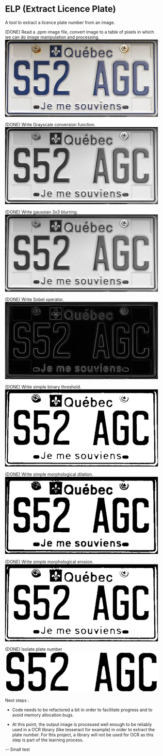 # ELP (Extract Licence Plate)
A tool to extract a licence plate number from an image.


(DONE) Read a .ppm image file, convert image to a table of pixels in
which we can do image manipulation and processing.
![Initial image](./screenshots/pl.png)


(DONE) Write Grayscale conversion function.
![Grayscale image](./screenshots/plgray.png)


(DONE) Write gaussian 3x3 blurring.
![Gaussian blurred image](./screenshots/plgauss.png)


(DONE) Write Sobel operator.
![Gaussian blurred image](./screenshots/plsobel.png)


(DONE) Write simple binary threshold.
![Simple threshold](./screenshots/plthreshold.png)


(DONE) Write simple morphological dilation.
![Simple dilation](./screenshots/pldilate.png)


(DONE) Write simple morphological erosion.
![Simple dilation](./screenshots/plerode.png)


(DONE) Isolate plate number
![Simple isolation](./screenshots/plisolate.png)

Next steps :

- Code needs to be refactored a bit in order to facilitate progress and to
avoid memory allocation bugs.

- At this point, the output image is processed well enough to be reliably used
in a OCR library (like tesseract for example) in order to extract the plate
number. For this project, a library will not be used for OCR as this step is
part of the learning process.

-- Small test
